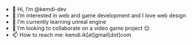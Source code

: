 - 👋 Hi, I’m @kemdi-dev
- 👀 I’m interested in web and game development and I love web design
- 🌱 I’m currently learning unreal engine
- 💞️ I’m looking to collaborate on a video game project 😌
- 📫 How to reach me: kemdi.ik[at]gmail[dot]com

<!---
kemdi-dev/kemdi-dev is a ✨ special ✨ repository because its `README.md` (this file) appears on your GitHub profile.
You can click the Preview link to take a look at your changes.
--->
